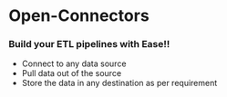 # Open-Connectors

### Build your ETL pipelines with Ease!!

- Connect to any data source 
- Pull data out of the source
- Store the data in any destination as per requirement